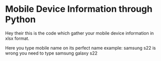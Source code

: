 # Mobile Device Information through Python
Hey their this is the code which gather your mobile device information in xlsx format.

Here you type mobile name on its perfect name
example: samsung s22 is wrong you need to type samsung galaxy s22

